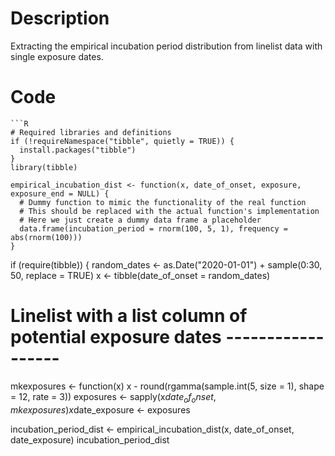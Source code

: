 # Description
Extracting the empirical incubation period distribution from linelist data with 
 single exposure dates.

# Code
```
```R
# Required libraries and definitions
if (!requireNamespace("tibble", quietly = TRUE)) {
  install.packages("tibble")
}
library(tibble)

empirical_incubation_dist <- function(x, date_of_onset, exposure, exposure_end = NULL) {
  # Dummy function to mimic the functionality of the real function
  # This should be replaced with the actual function's implementation
  # Here we just create a dummy data frame a placeholder
  data.frame(incubation_period = rnorm(100, 5, 1), frequency = abs(rnorm(100)))
}
```
if (require(tibble)) {
random_dates <- as.Date("2020-01-01") + sample(0:30, 50, replace = TRUE)
x <- tibble(date_of_onset = random_dates)

# Linelist with a list column of potential exposure dates ------------------
mkexposures <- function(x) x - round(rgamma(sample.int(5, size = 1), shape = 12, rate = 3))
exposures <- sapply(x$date_of_onset, mkexposures)
x$date_exposure <- exposures

incubation_period_dist <- empirical_incubation_dist(x, date_of_onset, date_exposure)
incubation_period_dist

```